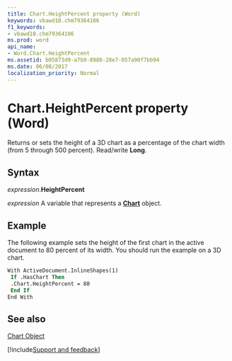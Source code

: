 ```yaml
---
title: Chart.HeightPercent property (Word)
keywords: vbawd10.chm79364106
f1_keywords:
- vbawd10.chm79364106
ms.prod: word
api_name:
- Word.Chart.HeightPercent
ms.assetid: b05873d9-a7b9-8980-28e7-057a90f7bb94
ms.date: 06/08/2017
localization_priority: Normal
---
```



# Chart.HeightPercent property (Word)

Returns or sets the height of a 3D chart as a percentage of the chart width (from 5 through 500 percent). Read/write  **Long**.


## Syntax

_expression_.**HeightPercent**

_expression_ A variable that represents a **[Chart](Word.Chart.md)** object.


## Example

The following example sets the height of the first chart in the active document to 80 percent of its width. You should run the example on a 3D chart.


```vb
With ActiveDocument.InlineShapes(1) 
 If .HasChart Then 
 .Chart.HeightPercent = 80 
 End If 
End With
```


## See also


[Chart Object](Word.Chart.md)

[!include[Support and feedback](~/includes/feedback-boilerplate.md)]